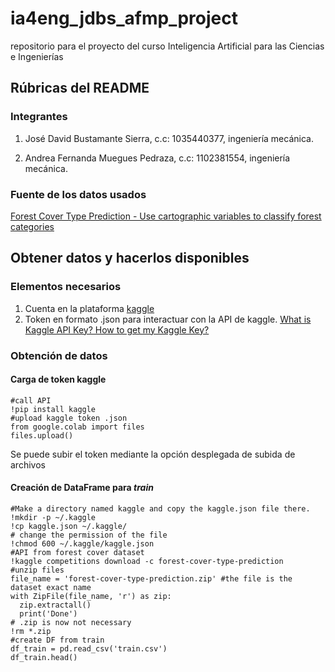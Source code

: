 # ia4eng_jdbs_afmp_project
repositorio para el proyecto del curso Inteligencia Artificial para las Ciencias e Ingenierías

## Rúbricas del README

### Integrantes
1. José David Bustamante Sierra, c.c: 1035440377, ingeniería mecánica.

2. Andrea Fernanda Muegues Pedraza, c.c: 1102381554, ingeniería mecánica.

### Fuente de los datos usados
[Forest Cover Type Prediction - Use cartographic variables to classify forest categories](https://www.kaggle.com/competitions/forest-cover-type-prediction/data)

## Obtener datos y hacerlos disponibles
### Elementos necesarios
1. Cuenta en la plataforma [kaggle](https://www.kaggle.com/)
2. Token en formato .json para interactuar con la API de kaggle. [What is Kaggle API Key? How to get my Kaggle Key?](https://forum.jovian.ai/forum/t/what-is-kaggle-api-key-how-to-get-my-kaggle-key/17721)
### Obtención de datos
#### Carga de token kaggle
```
#call API
!pip install kaggle
#upload kaggle token .json
from google.colab import files
files.upload()
```
Se puede subir el token mediante la opción desplegada de subida de archivos
#### Creación de DataFrame para _train_
```
#Make a directory named kaggle and copy the kaggle.json file there.
!mkdir -p ~/.kaggle
!cp kaggle.json ~/.kaggle/
# change the permission of the file
!chmod 600 ~/.kaggle/kaggle.json
#API from forest cover dataset
!kaggle competitions download -c forest-cover-type-prediction
#unzip files
file_name = 'forest-cover-type-prediction.zip' #the file is the dataset exact name
with ZipFile(file_name, 'r') as zip:
  zip.extractall()
  print('Done')
# .zip is now not necessary
!rm *.zip
#create DF from train
df_train = pd.read_csv('train.csv')
df_train.head()
```
